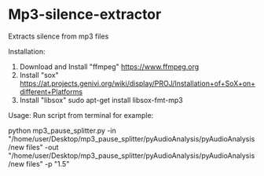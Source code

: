 # Mp3-silence-extractor
Extracts silence from mp3 files

Installation:
1. Download and Install "ffmpeg"
https://www.ffmpeg.org
2. Install "sox" 
https://at.projects.genivi.org/wiki/display/PROJ/Installation+of+SoX+on+different+Platforms
3. Install "libsox"
sudo apt-get install libsox-fmt-mp3

Usage:
  Run script from terminal for example:

python mp3_pause_splitter.py -in "/home/user/Desktop/mp3_pause_splitter/pyAudioAnalysis/pyAudioAnalysis/new files" -out "/home/user/Desktop/mp3_pause_splitter/pyAudioAnalysis/pyAudioAnalysis/new files" -p "1.5"
